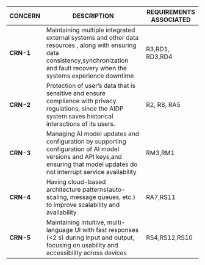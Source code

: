 | **CONCERN** | **DESCRIPTION** | **REQUIREMENTS ASSOCIATED** |
|:----------------|--------------|---------------------------|
| **CRN-1** |Maintaining multiple integrated external systems and other data resources , along with ensuring data consistency,synchronization and fault recovery when the systems experience downtime| R3,RD1, RD3,RD4 |
| **CRN-2** | Protection of user’s data that is sensitive and ensure compliance with privacy regulations, since the AIDP system saves historical interactions of its users. | R2, R8, RA5 |
| **CRN-3** |Managing AI model updates and configuration by supporting configuration of AI model versions and API keys,and ensuring that model updates do not interrupt service availability  | RM3,RM1 |
| **CRN-4** |Having cloud-based architecture patterns(auto-scaling, message queues, etc.) to improve scalability and availability |RA7,RS11|
| **CRN-5** |Maintaining intuitive, multi-language UI with fast responses (<2 s) during input and output, focusing on usability and accessibility across devices| RS4,RS12,RS10 |
